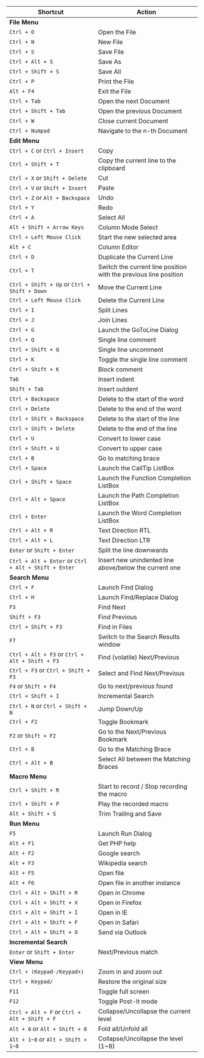 

| Shortcut | Action |
| --- | --- |
| **File Menu** | |
| `Ctrl + O` | Open the File |
| `Ctrl + N` | New File |
| `Ctrl + S` | Save File |
| `Ctrl + Alt + S` | Save As |
| `Ctrl + Shift + S` | Save All |
| `Ctrl + P` | Print the File |
| `Alt + F4` | Exit the File |
| `Ctrl + Tab` | Open the next Document |
| `Ctrl + Shift + Tab` | Open the previous Document |
| `Ctrl + W` | Close current Document |
| `Ctrl + Numpad` | Navigate to the n-th Document |
| **Edit Menu** | |
| `Ctrl + C` or `Ctrl + Insert` | Copy |
| `Ctrl + Shift + T` | Copy the current line to the clipboard |
| `Ctrl + X` or `Shift + Delete` | Cut |
| `Ctrl + V` or `Shift + Insert` | Paste |
| `Ctrl + Z` or `Alt + Backspace` | Undo |
| `Ctrl + Y` | Redo |
| `Ctrl + A` | Select All |
| `Alt + Shift + Arrow Keys` | Column Mode Select |
| `Ctrl + Left Mouse Click` | Start the new selected area |
| `Alt + C` | Column Editor |
| `Ctrl + D` | Duplicate the Current Line |
| `Ctrl + T` | Switch the current line position with the previous line position |
| `Ctrl + Shift + Up` or `Ctrl + Shift + Down` | Move the Current Line |
| `Ctrl + Left Mouse Click` | Delete the Current Line |
| `Ctrl + I` | Split Lines |
| `Ctrl + J` | Join Lines |
| `Ctrl + G` | Launch the GoToLine Dialog |
| `Ctrl + Q` | Single line comment |
| `Ctrl + Shift + Q` | Single line uncomment |
| `Ctrl + K` | Toggle the single line comment |
| `Ctrl + Shift + K` | Block comment |
| `Tab` | Insert indent |
| `Shift + Tab` | Insert outdent |
| `Ctrl + Backspace` | Delete to the start of the word |
| `Ctrl + Delete` | Delete to the end of the word |
| `Ctrl + Shift + Backspace` | Delete to the start of the line |
| `Ctrl + Shift + Delete` | Delete to the end of the line |
| `Ctrl + U` | Convert to lower case |
| `Ctrl + Shift + U` | Convert to upper case |
| `Ctrl + B` | Go to matching brace |
| `Ctrl + Space` | Launch the CallTip ListBox |
| `Ctrl + Shift + Space` | Launch the Function Completion ListBox |
| `Ctrl + Alt + Space` | Launch the Path Completion ListBox |
| `Ctrl + Enter` | Launch the Word Completion ListBox |
| `Ctrl + Alt + R` | Text Direction RTL |
| `Ctrl + Alt + L` | Text Direction LTR |
| `Enter` or `Shift + Enter` | Split the line downwards |
| `Ctrl + Alt + Enter` or `Ctrl + Alt + Shift + Enter` | Insert new unindented line above/below the current one |
| **Search Menu** | |
| `Ctrl + F` | Launch Find Dialog |
| `Ctrl + H` | Launch Find/Replace Dialog |
| `F3` | Find Next |
| `Shift + F3` | Find Previous |
| `Ctrl + Shift + F3` | Find in Files |
| `F7` | Switch to the Search Results window |
| `Ctrl + Alt + F3` or `Ctrl + Alt + Shift + F3` | Find (volatile) Next/Previous |
| `Ctrl + F3` or `Ctrl + Shift + F3` | Select and Find Next/Previous |
| `F4` or `Shift + F4` | Go to next/previous found |
| `Ctrl + Shift + I` | Incremental Search |
| `Ctrl + N` or `Ctrl + Shift + N` | Jump Down/Up |
| `Ctrl + F2` | Toggle Bookmark |
| `F2` or `Shift + F2` | Go to the Next/Previous Bookmark |
| `Ctrl + B` | Go to the Matching Brace |
| `Ctrl + Alt + B` | Select All between the Matching Braces |
| **Macro Menu** | |
| `Ctrl + Shift + R` | Start to record / Stop recording the macro |
| `Ctrl + Shift + P` | Play the recorded macro |
| `Alt + Shift + S` | Trim Trailing and Save |
| **Run Menu** | |
| `F5` | Launch Run Dialog |
| `Alt + F1` | Get PHP help |
| `Alt + F2` | Google search |
| `Alt + F3` | Wikipedia search |
| `Alt + F5` | Open file |
| `Alt + F6` | Open file in another instance |
| `Ctrl + Alt + Shift + R` | Open in Chrome |
| `Ctrl + Alt + Shift + X` | Open in Firefox |
| `Ctrl + Alt + Shift + I` | Open in IE |
| `Ctrl + Alt + Shift + F` | Open in Safari |
| `Ctrl + Alt + Shift + O` | Send via Outlook |
| **Incremental Search** | |
| `Enter` or `Shift + Enter` | Next/Previous match |
| **View Menu** | |
| `Ctrl + (Keypad-/Keypad+)` | Zoom in and zoom out |
| `Ctrl + Keypad/` | Restore the original size |
| `F11` | Toggle full screen |
| `F12` | Toggle Post-It mode |
| `Ctrl + Alt + F` or `Ctrl + Alt + Shift + F` | Collapse/Uncollapse the current level |
| `Alt + 0` or `Alt + Shift + 0` | Fold all/Unfold all |
| `Alt + 1~8` or `Alt + Shift + 1~8` | Collapse/Uncollapse the level (1~8) |

